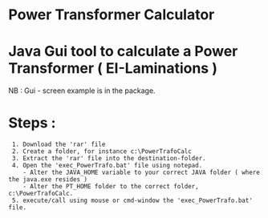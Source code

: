 # Power Transformer Calculator 

# Java Gui tool to calculate a Power Transformer  ( EI-Laminations )
 
 NB : Gui - screen example is in the package.
 
 # Steps :
 
     1. Download the 'rar' file
     2. Create a folder, for instance c:\PowerTrafoCalc
     3. Extract the 'rar' file into the destination-folder.
     4. Open the 'exec_PowerTrafo.bat' file using notepad.
        - Alter the JAVA_HOME variable to your correct JAVA folder ( where the java.exe resides )
        - Alter the PT_HOME folder to the correct folder, c:\PowerTrafoCalc.
     5. execute/call using mouse or cmd-window the 'exec_PowerTrafo.bat' file.
